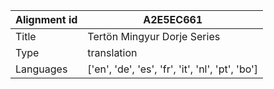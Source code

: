 |Alignment id | A2E5EC661
| --- | --- 
|Title | Tertön Mingyur Dorje Series 
|Type | translation
|Languages | ['en', 'de', 'es', 'fr', 'it', 'nl', 'pt', 'bo']